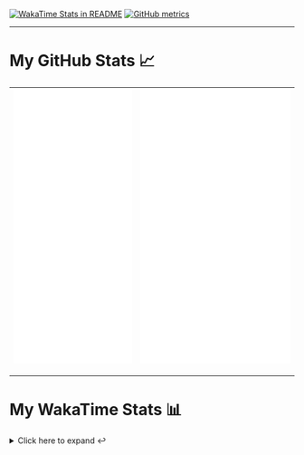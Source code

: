 [![WakaTime Stats in README](https://github.com/LOsioChico/LOsioChico/actions/workflows/waka.yml/badge.svg)](https://github.com/LOsioChico/LOsioChico/actions/workflows/waka.yml) [![GitHub metrics](https://github.com/LOsioChico/LOsioChico/actions/workflows/metrics.yml/badge.svg)](https://github.com/LOsioChico/LOsioChico/actions/workflows/metrics.yml)

---

# My GitHub Stats 📈

| ![](./assets/metrics.svg) | ![](./assets/metrics2.svg) |
| ------------------------- | -------------------------- |

---

# My WakaTime Stats 📊

<details>
<summary>Click here to expand ↩️</summary>
<br>

<!--START_SECTION:waka-->
![Code Time](http://img.shields.io/badge/Code%20Time-1%2C882%20hrs%2038%20mins-blue)

![Lines of code](https://img.shields.io/badge/From%20Hello%20World%20I%27ve%20Written-363.2%20thousand%20lines%20of%20code-blue)

**🐱 My GitHub Data** 

> 📦 607.9 kB Used in GitHub's Storage 
 > 
> 🏆 1,573 Contributions in the Year 2024
 > 
> 🚫 Not Opted to Hire
 > 
> 📜 26 Public Repositories 
 > 
> 🔑 30 Private Repositories 
 > 
**I'm a Night 🦉** 

```text
🌞 Morning                592 commits         ███░░░░░░░░░░░░░░░░░░░░░░   13.91 % 
🌆 Daytime                1319 commits        ████████░░░░░░░░░░░░░░░░░   30.98 % 
🌃 Evening                1455 commits        █████████░░░░░░░░░░░░░░░░   34.18 % 
🌙 Night                  891 commits         █████░░░░░░░░░░░░░░░░░░░░   20.93 % 
```
📅 **I'm Most Productive on Thursday** 

```text
Monday                   592 commits         ███░░░░░░░░░░░░░░░░░░░░░░   13.91 % 
Tuesday                  646 commits         ████░░░░░░░░░░░░░░░░░░░░░   15.18 % 
Wednesday                484 commits         ███░░░░░░░░░░░░░░░░░░░░░░   11.37 % 
Thursday                 781 commits         █████░░░░░░░░░░░░░░░░░░░░   18.35 % 
Friday                   643 commits         ████░░░░░░░░░░░░░░░░░░░░░   15.10 % 
Saturday                 738 commits         ████░░░░░░░░░░░░░░░░░░░░░   17.34 % 
Sunday                   373 commits         ██░░░░░░░░░░░░░░░░░░░░░░░   08.76 % 
```


📊 **This Week I Spent My Time On** 

```text
💬 Programming Languages: 
Scala                    7 hrs 10 mins       ████████████████████░░░░░   79.96 % 
Other                    55 mins             ███░░░░░░░░░░░░░░░░░░░░░░   10.24 % 
TypeScript               35 mins             ██░░░░░░░░░░░░░░░░░░░░░░░   06.60 % 
Apache Config            12 mins             █░░░░░░░░░░░░░░░░░░░░░░░░   02.25 % 
HTML                     2 mins              ░░░░░░░░░░░░░░░░░░░░░░░░░   00.51 % 
```

**I Mostly Code in TypeScript** 

```text
TypeScript               31 repos            █████████████░░░░░░░░░░░░   52.54 % 
Scala                    8 repos             ███░░░░░░░░░░░░░░░░░░░░░░   13.56 % 
CSS                      5 repos             ██░░░░░░░░░░░░░░░░░░░░░░░   08.47 % 
Python                   3 repos             █░░░░░░░░░░░░░░░░░░░░░░░░   05.08 % 
Java                     2 repos             █░░░░░░░░░░░░░░░░░░░░░░░░   03.39 % 
```




 Last Updated on 29/11/2024 01:06:12 UTC
<!--END_SECTION:waka-->

## </details>
